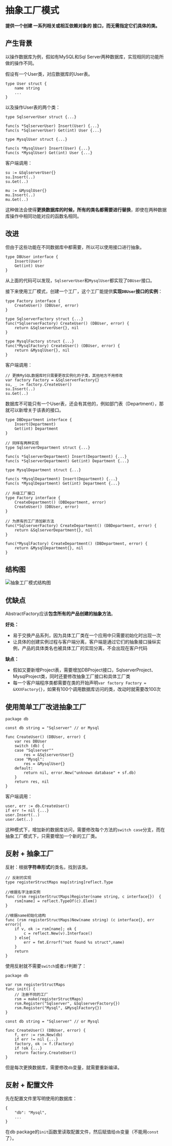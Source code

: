# 抽象工厂模式

**提供一个创建 一系列相关或相互依赖对象的 接口，而无需指定它们具体的类。**

## 产生背景

以操作数据库为例，假如有MySQL和Sql Server两种数据库，实现相同的功能所做的操作不同。

假设有一个User类，对应数据库的User表。

```text
type User struct {
    name string
    ...
}
```

以及操作User表的两个类：

```text
type SqlserverUser struct {...}

func(s *SqlserverUser) Insert(User) {...}
func(s *SqlserverUser) Get(int) User {...}

type MysqlUser struct {...}

func(s *MysqlUser) Insert(User) {...}
func(s *MysqlUser) Get(int) User {...}
```

客户端调用：

```text
su := &SqlserverUser{}
su.Insert(..)
su.Get(..)

mu := &MysqlUser{}
mu.Insert(..)
mu.Get(..)
```

这种做法会使得**更换数据库的时候，所有的类名都需要进行替换**，即使在两种数据库操作中相同功能对应的函数名相同。

## 改进

但由于这些功能在不同数据库中都需要，所以可以使用接口进行抽象。

```text
type DBUser interface {
    Insert(User)
    Get(int) User
}
```

从上面的代码可以发现，`SqlserverUser`和`MysqlUser`都实现了`DBUser`接口。

接下来使用工厂模式，创建一个工厂，这个工厂能提供**实现`DBUser`接口的实例**：

```text
type Factory interface {
    CreateUser() (DBUser, error)
}

type SqlserverFactory struct {...}
func(*SqlserverFactory) CreateUser() (DBUser, error) {
    return &SqlserverUser{}, nil
}

type MysqlFactory struct {...}
func(*MysqlFactory) CreateUser() (DBUser, error) {
    return &MysqlUser{}, nil
}
```

客户端调用：

```text
// 更换MySQL数据库时只需要更改实例化的子类，其他地方不用修改
var factory Factory = &SqlserverFactory{}
su, _ := factory.CreateUser()
su.Insert(..)
su.Get(..)
```

数据库不可能只有一个User表，还会有其他的，例如部门表（Department），那就可以新增关于该表的接口。

```text
type DBDepartment interface {
    Insert(Department)
    Get(int) Department
}

// 同样有两种实现
type SqlserverDepartment struct {...}

func(s *SqlserverDepartment) Insert(Department) {...}
func(s *SqlserverDepartment) Get(int) Department {...}

type MysqlDepartment struct {...}

func(s *MysqlDepartment) Insert(Department) {...}
func(s *MysqlDepartment) Get(int) Department {...}

// 升级工厂接口
type Factory interface {
    CreateDepartment() (DBDepartment, error)
    CreateUser() (DBUser, error)
}

// 为原有的工厂添加新方法
func(*SqlserverFactory) CreateDepartment() (DBDepartment, error) {
    return &SqlserverDepartment{}, nil
}

func(*MysqlFactory) CreateDepartment() (DBDepartment, error) {
    return &MysqlDepartment{}, nil
}
```

## 结构图

![抽象工厂模式结构图](抽象工厂模式.assets/1585404449097.png)

## 优缺点

AbstractFactory应该**包含所有的产品创建的抽象方法**。

**好处：**

* 易于交换产品系列，因为具体工厂类在一个应用中只需要初始化时出现一次
* 让具体的创建实例过程与客户端分离，客户端是通过它们的抽象接口操纵实例，产品的具体类名也被具体工厂的实现分离，不会出现在客户代码

**缺点：**

* 假如又要新增Project表，需要增加DBProject接口，SqlserverProject、MysqlProject类，同时还要修改抽象工厂接口和具体工厂类
* 每一个客户端程序类都需要在类的开始声明`var factory Factory = &XXXFactory{}`，如果有100个调用数据库访问的类，改动时就需要改100次

## 使用简单工厂改进抽象工厂

```text
package db

const db string = "Sqlserver" // or Mysql

func CreateUser() (DBUser, error) {
    var res DBUser
    switch (db) {
    case "Sqlserver""
        res = &SqlserverUser{}
    case "Mysql":
        res = &MysqlUser{}
    default:
        return nil, error.New("unknown database" + sf.db)
    }
    return res, nil
}
```

客户端调用：

```text
user, err := db.CreateUser()
if err != nil {...}
user.Insert(..)
user.Get(..)
```

这种模式下，增加新的数据库访问，需要修改每个方法的`switch case`分支，而在抽象工厂模式下，只需要增加一个新的工厂类。

## 反射 + 抽象工厂

反射：根据**字符串形式**的类名，找到该类。

```text
// 反射的实现
type registerStructMaps map[string]reflect.Type

//根据名字注册实例
func (rsm registerStructMaps)Register(name string, c interface{})  {
    rsm[name] = reflect.TypeOf(c).Elem()
}

//根据name初始化结构
func (rsm registerStructMaps)New(name string) (c interface{}, err error){
    if v, ok := rsm[name]; ok {
        c = reflect.New(v).Interface()
    } else{
        err = fmt.Errorf("not found %s struct",name)
    }
    return
}
```

使用反射就不需要`switch`或者`if`判断了：

```text
package db

var rsm registerStructMaps
func init() {
    // 注册不同的工厂
    rsm = make(registerStructMaps)
    rsm.Register("Sqlserver", &SqlserverFactory{})
    rsm.Register("Mysql", &MysqlFactory{})
}

const db string = "Sqlserver" // or Mysql

func CreateUser() (DBUser, error) {
    f, err := rsm.New(db)
    if err != nil {...}
    factory, ok := f.(Factory)
    if !ok {...}
    return factory.CreateUser()
}
```

但是每次更换数据库，需要修改`db`变量，就需要重新编译。

## 反射 + 配置文件

先在配置文件里写明使用的数据库：

```text
{
    "db": "Mysql",
    ...
}
```

在db package的`init`函数里读取配置文件，然后赋值给`db`变量（不能用`const`了）。

